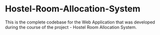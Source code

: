# Hostel-Room-Allocation-System
This is the complete codebase for the Web Application that was developed during the course of the project - Hostel Room Allocation System.
